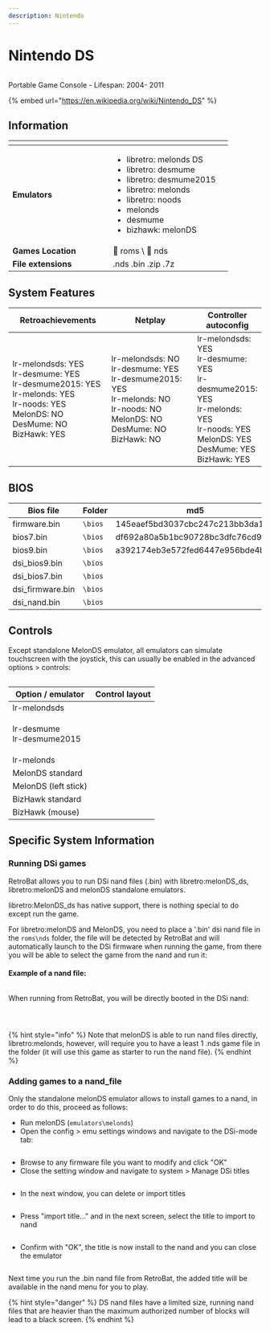 ```yaml
---
description: Nintendo
---
```


# Nintendo DS

<div align="left"><figure><img src="https://raw.githubusercontent.com/fabricecaruso/es-theme-carbon/master/art/logos/nds.svg" alt=""><figcaption></figcaption></figure></div>

Portable Game Console - Lifespan: 2004- 2011

{% embed url="https://en.wikipedia.org/wiki/Nintendo_DS" %}

## Information

<table data-header-hidden><thead><tr><th width="184"></th><th></th><th data-hidden></th></tr></thead><tbody><tr><td><strong>Emulators</strong></td><td><ul><li>libretro: melonds DS</li><li>libretro: desmume</li><li>libretro: desmume2015</li><li>libretro: melonds</li><li>libretro: noods</li><li>melonds</li><li>desmume</li><li>bizhawk: melonDS</li></ul></td><td></td></tr><tr><td><strong>Games Location</strong></td><td><span data-gb-custom-inline data-tag="emoji" data-code="1f4c1">📁</span> roms \ <span data-gb-custom-inline data-tag="emoji" data-code="1f4c2">📂</span> nds</td><td></td></tr><tr><td><strong>File extensions</strong></td><td>.nds .bin .zip .7z</td><td></td></tr></tbody></table>

## System Features

<table><thead><tr><th width="256">Retroachievements</th><th width="243">Netplay</th><th>Controller autoconfig</th></tr></thead><tbody><tr><td>lr-melondsds: YES<br>lr-desmume: YES<br>lr-desmume2015: YES<br>lr-melonds: YES<br>lr-noods: YES<br>MelonDS: NO<br>DesMume: NO<br>BizHawk: YES</td><td>lr-melondsds: NO<br>lr-desmume: YES<br>lr-desmume2015: YES<br>lr-melonds: NO<br>lr-noods: NO<br>MelonDS: NO<br>DesMume: NO<br>BizHawk: NO</td><td>lr-melondsds: YES<br>lr-desmume: YES<br>lr-desmume2015: YES<br>lr-melonds: YES<br>lr-noods: YES<br>MelonDS: YES<br>DesMume: YES<br>BizHawk: YES</td></tr></tbody></table>

## BIOS

<table><thead><tr><th width="187">Bios file</th><th width="98">Folder</th><th>md5</th></tr></thead><tbody><tr><td>firmware.bin</td><td><code>\bios</code></td><td>145eaef5bd3037cbc247c213bb3da1b3</td></tr><tr><td>bios7.bin</td><td><code>\bios</code></td><td>df692a80a5b1bc90728bc3dfc76cd948</td></tr><tr><td>bios9.bin</td><td><code>\bios</code></td><td>a392174eb3e572fed6447e956bde4b25</td></tr><tr><td>dsi_bios9.bin</td><td><code>\bios</code></td><td></td></tr><tr><td>dsi_bios7.bin</td><td><code>\bios</code></td><td></td></tr><tr><td>dsi_firmware.bin</td><td><code>\bios</code></td><td></td></tr><tr><td>dsi_nand.bin</td><td><code>\bios</code></td><td></td></tr></tbody></table>

## Controls

Except standalone MelonDS emulator, all emulators can simulate touchscreen with the joystick, this can usually be enabled in the advanced options > controls:

<div align="left"><figure><img src="https://i.imgur.com/2BUwdga.png" alt=""><figcaption></figcaption></figure></div>

| Option / emulator                   | Control layout                                                                                                                                         |
| ----------------------------------- | ------------------------------------------------------------------------------------------------------------------------------------------------------ |
| lr-melondsds                        | <img src="https://github.com/RetroBat-Official/retrobat-tattoos/blob/main/default/nds_melondsds.png?raw=true" alt="" data-size="original">             |
| <p>lr-desmume<br>lr-desmume2015</p> | <img src="https://github.com/RetroBat-Official/retrobat-tattoos/blob/main/default/nds.png?raw=true" alt="" data-size="original">                       |
| lr-melonds                          | <img src="https://github.com/RetroBat-Official/retrobat-tattoos/blob/main/default/nds_melonds.png?raw=true" alt="" data-size="original">               |
| MelonDS standard                    | <img src="https://github.com/RetroBat-Official/retrobat-tattoos/blob/main/default/nds_melonds_standalone.png?raw=true" alt="" data-size="original">    |
| MelonDS (left stick)                | <img src="https://github.com/RetroBat-Official/retrobat-tattoos/blob/main/default/nds_melonds_standalone_ls.png?raw=true" alt="" data-size="original"> |
| BizHawk standard                    | <img src="https://github.com/RetroBat-Official/retrobat-tattoos/blob/main/default/nds_bizhawk.png?raw=true" alt="" data-size="original">               |
| BizHawk (mouse)                     | <img src="https://github.com/RetroBat-Official/retrobat-tattoos/blob/main/default/nds_bizhawk_mouse.png?raw=true" alt="" data-size="original">         |

## Specific System Information

### Running DSi games

RetroBat allows you to run DSi nand files (.bin) with libretro:melonDS\_ds, libretro:melonDS and melonDS standalone emulators.

libretro:MelonDS\_ds has native support, there is nothing special to do except run the game.

For libretro:melonDS and MelonDS, you need to place a '.bin' dsi nand file in the `roms\nds` folder, the file will be detected by RetroBat and will automatically launch to the DSi firmware when running the game, from there you will be able to select the game from the nand and run it:

#### Example of a nand file:

<div align="left"><figure><img src="https://i.imgur.com/gzpnw8S.png" alt=""><figcaption></figcaption></figure></div>

When running from RetroBat, you will be directly booted in the DSi nand:

<div align="left"><figure><img src="https://i.imgur.com/m2XG9ZQ.png" alt=""><figcaption></figcaption></figure></div>

<div align="left"><figure><img src="https://i.imgur.com/CUHgynR.png" alt=""><figcaption></figcaption></figure></div>

<figure><img src="https://i.imgur.com/sPQNh6q.png" alt=""><figcaption></figcaption></figure>

{% hint style="info" %}
Note that melonDS is able to run nand files directly, libretro:melonds, however, will require you to have a least 1 .nds game file in the folder (it will use this game as starter to run the nand file).
{% endhint %}

### Adding games to a nand\_file

Only the standalone melonDS emulator allows to install games to a nand, in order to do this, proceed as follows:

* Run melonDS (`emulators\melonds`)
* Open the config > emu settings windows and navigate to the DSi-mode tab:

<div align="left"><figure><img src="https://i.imgur.com/KlcN2nS.png" alt=""><figcaption></figcaption></figure></div>

* Browse to any firmware file you want to modify and click "OK"
* Close the setting window and navigate to system > Manage DSi titles

<div align="left"><figure><img src="https://i.imgur.com/z8t4zHy.png" alt=""><figcaption></figcaption></figure></div>

* In the next window, you can delete or import titles

<div align="left"><figure><img src="https://i.imgur.com/1Y5RUtd.png" alt=""><figcaption></figcaption></figure></div>

* Press "import title..." and in the next screen, select the title to import to nand

<div align="left"><figure><img src="https://i.imgur.com/tGcMnSu.png" alt=""><figcaption></figcaption></figure></div>

* Confirm with "OK", the title is now install to the nand and you can close the emulator

<div align="left"><figure><img src="https://i.imgur.com/goIa0vj.png" alt=""><figcaption></figcaption></figure></div>

Next time you run the .bin nand file from RetroBat, the added title will be available in the nand menu for you to play.



{% hint style="danger" %}
DS nand files have a limited size, running nand files that are heavier than the maximum authorized number of blocks will lead to a black screen.
{% endhint %}
